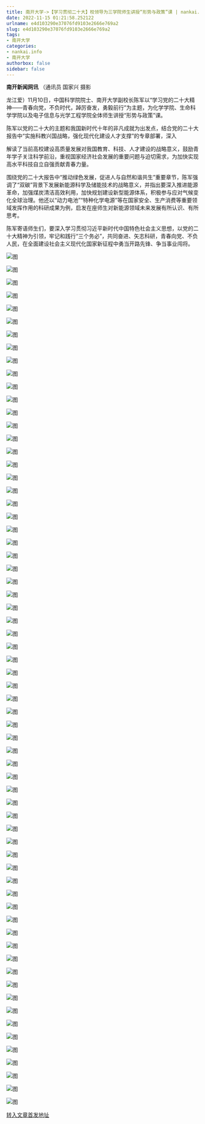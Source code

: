 ```yaml
---
title: 南开大学->【学习贯彻二十大】校领导为三学院师生讲授“形势与政策”课 | nankai.info
date: 2022-11-15 01:21:58.252122
urlname: e4d103290e37076fd9103e2666e769a2
slug: e4d103290e37076fd9103e2666e769a2
tags: 
- 南开大学
categories:
- nankai.info
- 南开大学
authorbox: false
sidebar: false
---
```

**南开新闻网讯** （通讯员 国家兴 摄影

龙江爱）11月10日，中国科学院院士、南开大学副校长陈军以“学习党的二十大精神——青春向党，不负时代，踔厉奋发，勇毅前行”为主题，为化学学院、生命科学学院以及电子信息与光学工程学院全体师生讲授“形势与政策”课。

陈军以党的二十大的主题和我国新时代十年的非凡成就为出发点，结合党的二十大报告中“实施科教兴国战略，强化现代化建设人才支撑”的专章部署，深入
<!--more-->
解读了当前高校建设高质量发展对我国教育、科技、人才建设的战略意义，鼓励青年学子关注科学前沿，重视国家经济社会发展的重要问题与迫切需求，为加快实现高水平科技自立自强贡献青春力量。

围绕党的二十大报告中“推动绿色发展，促进人与自然和谐共生”重要章节，陈军强调了“双碳”背景下发展新能源科学及储能技术的战略意义，并指出要深入推进能源革命，加强煤炭清洁高效利用，加快规划建设新型能源体系，积极参与应对气候变化全球治理。他还以“动力电池”“特种化学电源”等在国家安全、生产消费等重要领域发挥作用的科研成果为例，启发在座师生对新能源领域未来发展有所认识、有所思考。

陈军寄语师生们，要深入学习贯彻习近平新时代中国特色社会主义思想，以党的二十大精神为引领，牢记和践行“三个务必”，共同奋进、矢志科研，青春向党、不负人民，在全面建设社会主义现代化国家新征程中勇当开路先锋、争当事业闯将。

![图](http://news.nankai.edu.cn/ywsd/system/2022/11/11/g)

![图](http://news.nankai.edu.cn/ywsd/system/2022/11/11/p)

![图](http://news.nankai.edu.cn/ywsd/system/2022/11/11/j)

![图](http://news.nankai.edu.cn/ywsd/system/2022/11/11/)

![图](http://news.nankai.edu.cn/ywsd/system/2022/11/11/6)

![图](http://news.nankai.edu.cn/ywsd/system/2022/11/11/f)

![图](http://news.nankai.edu.cn/ywsd/system/2022/11/11/b)

![图](http://news.nankai.edu.cn/ywsd/system/2022/11/11/7)

![图](http://news.nankai.edu.cn/ywsd/system/2022/11/11/9)

![图](http://news.nankai.edu.cn/ywsd/system/2022/11/11/2)

![图](http://news.nankai.edu.cn/ywsd/system/2022/11/11/5)

![图](http://news.nankai.edu.cn/ywsd/system/2022/11/11/9)

![图](http://news.nankai.edu.cn/ywsd/system/2022/11/11/_)

![图](http://news.nankai.edu.cn/ywsd/system/2022/11/11/4)

![图](http://news.nankai.edu.cn/ywsd/system/2022/11/11/5)

![图](http://news.nankai.edu.cn/ywsd/system/2022/11/11/8)

![图](http://news.nankai.edu.cn/ywsd/system/2022/11/11/8)

![图](http://news.nankai.edu.cn/ywsd/system/2022/11/11/4)

![图](http://news.nankai.edu.cn/ywsd/system/2022/11/11/0)

![图](http://news.nankai.edu.cn/ywsd/system/2022/11/11/0)

![图](http://news.nankai.edu.cn/ywsd/system/2022/11/11/0)

![图](http://news.nankai.edu.cn/ywsd/system/2022/11/11/3)

![图](http://news.nankai.edu.cn/ywsd/system/2022/11/11/0)

![图](http://news.nankai.edu.cn/ywsd/system/2022/11/11/0)

![图](http://news.nankai.edu.cn/)

![图](http://news.nankai.edu.cn/ywsd/system/2022/11/11/8)

![图](http://news.nankai.edu.cn/ywsd/system/2022/11/11/8)

![图](http://news.nankai.edu.cn/ywsd/system/2022/11/11/4)

![图](http://news.nankai.edu.cn/)

![图](http://news.nankai.edu.cn/ywsd/system/2022/11/11/0)

![图](http://news.nankai.edu.cn/ywsd/system/2022/11/11/0)

![图](http://news.nankai.edu.cn/ywsd/system/2022/11/11/0)

![图](http://news.nankai.edu.cn/)

![图](http://news.nankai.edu.cn/ywsd/system/2022/11/11/3)

![图](http://news.nankai.edu.cn/ywsd/system/2022/11/11/0)

![图](http://news.nankai.edu.cn/ywsd/system/2022/11/11/0)

![图](http://news.nankai.edu.cn/)

![图](http://news.nankai.edu.cn/ywsd/system/2022/11/11/c)

![图](http://news.nankai.edu.cn/ywsd/system/2022/11/11/i)

![图](http://news.nankai.edu.cn/ywsd/system/2022/11/11/p)

![图](http://news.nankai.edu.cn/)

![图](http://news.nankai.edu.cn/ywsd/system/2022/11/11/n)

![图](http://news.nankai.edu.cn/ywsd/system/2022/11/11/c)

![图](http://news.nankai.edu.cn/ywsd/system/2022/11/11/)

![图](http://news.nankai.edu.cn/ywsd/system/2022/11/11/u)

![图](http://news.nankai.edu.cn/ywsd/system/2022/11/11/d)

![图](http://news.nankai.edu.cn/ywsd/system/2022/11/11/e)

![图](http://news.nankai.edu.cn/ywsd/system/2022/11/11/)

![图](http://news.nankai.edu.cn/ywsd/system/2022/11/11/i)

![图](http://news.nankai.edu.cn/ywsd/system/2022/11/11/a)

![图](http://news.nankai.edu.cn/ywsd/system/2022/11/11/k)

![图](http://news.nankai.edu.cn/ywsd/system/2022/11/11/n)

![图](http://news.nankai.edu.cn/ywsd/system/2022/11/11/a)

![图](http://news.nankai.edu.cn/ywsd/system/2022/11/11/n)

![图](http://news.nankai.edu.cn/ywsd/system/2022/11/11/)

![图](http://news.nankai.edu.cn/ywsd/system/2022/11/11/s)

![图](http://news.nankai.edu.cn/ywsd/system/2022/11/11/w)

![图](http://news.nankai.edu.cn/ywsd/system/2022/11/11/e)

![图](http://news.nankai.edu.cn/ywsd/system/2022/11/11/n)

![图](http://news.nankai.edu.cn/)

![图](http://news.nankai.edu.cn/)

![图](http://news.nankai.edu.cn/ywsd/system/2022/11/11/:)

![图](http://news.nankai.edu.cn/ywsd/system/2022/11/11/p)

![图](http://news.nankai.edu.cn/ywsd/system/2022/11/11/t)

![图](http://news.nankai.edu.cn/ywsd/system/2022/11/11/t)

![图](http://news.nankai.edu.cn/ywsd/system/2022/11/11/h)

[转入文章首发地址](http://news.nankai.edu.cn/ywsd/system/2022/11/11/030053558.shtml)